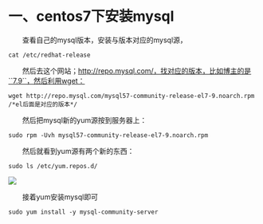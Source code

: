 # 一、centos7下安装mysql

&emsp;&emsp;查看自己的mysql版本，安装与版本对应的mysql源，

```shell
cat /etc/redhat-release
```

&emsp;&emsp;然后去这个网站；http://repo.mysql.com/，找对应的版本，比如博主的是``7.9``，然后利用wget：

```shell
wget http://repo.mysql.com/mysql57-community-release-el7-9.noarch.rpm
/*el后面是对应的版本*/
```

&emsp;&emsp;然后把mysql新的yum源按到服务器上：

```shell
sudo rpm -Uvh mysql57-community-release-el7-9.noarch.rpm
```

&emsp;&emsp;然后就看到yum源有两个新的东西：

```shell
sudo ls /etc/yum.repos.d/
```

![](https://router-picture-bed.oss-cn-chengdu.aliyuncs.com/img/20220912172107.png)

&emsp;&emsp;接着yum安装mysql即可

```shell
sudo yum install -y mysql-community-server
```

